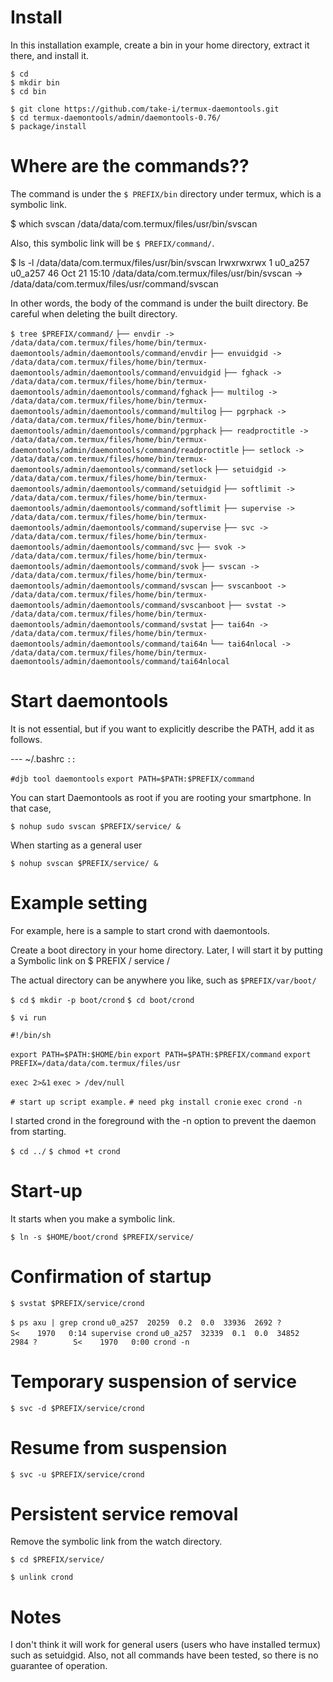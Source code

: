 # Install

In this installation example, create a bin in your home directory, extract it there, and install it.

`$ cd`  
`$ mkdir bin`  
`$ cd bin`  

`$ git clone https://github.com/take-i/termux-daemontools.git`  
`$ cd termux-daemontools/admin/daemontools-0.76/`  
`$ package/install`  

# Where are the commands??

The command is under the `$ PREFIX/bin` directory under termux, which is a symbolic link.

$ which svscan
/data/data/com.termux/files/usr/bin/svscan

Also, this symbolic link will be `$ PREFIX/command/`.

$ ls -l /data/data/com.termux/files/usr/bin/svscan
lrwxrwxrwx 1 u0_a257 u0_a257 46 Oct 21 15:10 /data/data/com.termux/files/usr/bin/svscan -> /data/data/com.termux/files/usr/command/svscan

In other words, the body of the command is under the built directory. Be careful when deleting the built directory.

`$ tree $PREFIX/command/`
`├── envdir -> /data/data/com.termux/files/home/bin/termux-daemontools/admin/daemontools/command/envdir`
`├── envuidgid -> /data/data/com.termux/files/home/bin/termux-daemontools/admin/daemontools/command/envuidgid`
`├── fghack -> /data/data/com.termux/files/home/bin/termux-daemontools/admin/daemontools/command/fghack`
`├── multilog -> /data/data/com.termux/files/home/bin/termux-daemontools/admin/daemontools/command/multilog`
`├── pgrphack -> /data/data/com.termux/files/home/bin/termux-daemontools/admin/daemontools/command/pgrphack`
`├── readproctitle -> /data/data/com.termux/files/home/bin/termux-daemontools/admin/daemontools/command/readproctitle`
`├── setlock -> /data/data/com.termux/files/home/bin/termux-daemontools/admin/daemontools/command/setlock`
`├── setuidgid -> /data/data/com.termux/files/home/bin/termux-daemontools/admin/daemontools/command/setuidgid`
`├── softlimit -> /data/data/com.termux/files/home/bin/termux-daemontools/admin/daemontools/command/softlimit`
`├── supervise -> /data/data/com.termux/files/home/bin/termux-daemontools/admin/daemontools/command/supervise`
`├── svc -> /data/data/com.termux/files/home/bin/termux-daemontools/admin/daemontools/command/svc`
`├── svok -> /data/data/com.termux/files/home/bin/termux-daemontools/admin/daemontools/command/svok`
`├── svscan -> /data/data/com.termux/files/home/bin/termux-daemontools/admin/daemontools/command/svscan`
`├── svscanboot -> /data/data/com.termux/files/home/bin/termux-daemontools/admin/daemontools/command/svscanboot`
`├── svstat -> /data/data/com.termux/files/home/bin/termux-daemontools/admin/daemontools/command/svstat`
`├── tai64n -> /data/data/com.termux/files/home/bin/termux-daemontools/admin/daemontools/command/tai64n`
`└── tai64nlocal -> /data/data/com.termux/files/home/bin/termux-daemontools/admin/daemontools/command/tai64nlocal`

# Start daemontools

It is not essential, but if you want to explicitly describe the PATH, add it as follows.

--- ~/.bashrc
`::`

`#djb tool daemontools`
`export PATH=$PATH:$PREFIX/command`

You can start Daemontools as root if you are rooting your smartphone. In that case,

`$ nohup sudo svscan $PREFIX/service/ &`

When starting as a general user

`$ nohup svscan $PREFIX/service/ &`



# Example setting

For example, here is a sample to start crond with daemontools.

Create a boot directory in your home directory. Later, I will start it by putting a Symbolic link on $ PREFIX / service /  

The actual directory can be anywhere you like, such as `$PREFIX/var/boot/`

`$ cd`
`$ mkdir -p boot/crond`
`$ cd boot/crond`

`$ vi run`

`#!/bin/sh`

`export PATH=$PATH:$HOME/bin`
`export PATH=$PATH:$PREFIX/command`
`export PREFIX=/data/data/com.termux/files/usr`

`exec 2>&1`
`exec > /dev/null`

`# start up script example.`
`# need pkg install cronie`
`exec crond -n`

I started crond in the foreground with the -n option to prevent the daemon from starting.

`$ cd ../`
`$ chmod +t crond`



# Start-up

It starts when you make a symbolic link.

`$ ln -s $HOME/boot/crond $PREFIX/service/`

# Confirmation of startup

`$ svstat $PREFIX/service/crond`

`$ ps axu | grep crond`
`u0_a257  20259  0.2  0.0  33936  2692 ?        S<    1970   0:14 supervise crond`
`u0_a257  32339  0.1  0.0  34852  2984 ?        S<    1970   0:00 crond -n`

# Temporary suspension of service

`$ svc -d $PREFIX/service/crond`

# Resume from suspension

`$ svc -u $PREFIX/service/crond`

# Persistent service removal

Remove the symbolic link from the watch directory.

`$ cd $PREFIX/service/`

`$ unlink crond`

# Notes

I don't think it will work for general users (users who have installed termux) such as setuidgid. Also, not all commands have been tested, so there is no guarantee of operation.

